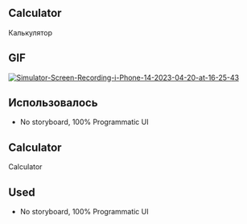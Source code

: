 ## Calculator
Калькулятор 

## GIF
<a href="https://ibb.co/jJ3s8SC"><img src="https://i.ibb.co/VwM5LsF/Simulator-Screen-Recording-i-Phone-14-2023-04-20-at-16-25-43.gif" alt="Simulator-Screen-Recording-i-Phone-14-2023-04-20-at-16-25-43" border="0"></a>

## **Использовалось**
- No storyboard, 100% Programmatic UI

## Calculator
Calculator

## **Used**
- No storyboard, 100% Programmatic UI
